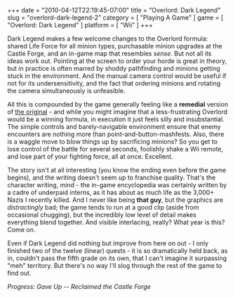+++
date = "2010-04-12T22:19:45-07:00"
title = "Overlord: Dark Legend"
slug = "overlord-dark-legend-2"
category = [ "Playing A Game" ]
game = [ "Overlord: Dark Legend" ]
platform = [ "Wii" ]
+++

Dark Legend makes a few welcome changes to the Overlord formula: shared Life Force for all minion types, purchasable minion upgrades at the Castle Forge, and an in-game map that resembles <i>sense</i>.  But not all its ideas work out.  Pointing at the screen to order your horde is great in theory, but in practice is often marred by shoddy pathfinding and minions getting stuck in the environment.  And the manual camera control would be useful if not for its undersensitivity, and the fact that ordering minions and rotating the camera simultaneously is unfeasible.

All this is compounded by the game generally feeling like a <b>remedial</b> version of [the original](game:Overlord) - and while you might imagine that a less-frustrating Overlord would be a winning formula, in execution it just feels silly and insubstantial.  The simple controls and barely-navigable environment ensure that enemy encounters are nothing more than point-and-button-mashfests.  Also, there is a waggle move to blow things up by sacrificing minions?  So you get to lose control of the battle for several seconds, foolishly shake a Wii remote, and lose part of your fighting force, all at once.  Excellent.

The story isn't at all interesting (you know the ending even before the game begins), and the writing doesn't seem up to franchise quality.  That's the character writing, mind - the in-game encyclopedia was certainly written by a cadre of underpaid interns, as it has about as much life as the 3,000+ Nazis I recently killed.  And I never like being <b>that guy</b>, but the graphics are <i>distractingly</i> bad; the game tends to run at a good clip (aside from occasional chugging), but the incredibly low level of detail makes everything blend together.  And visible interlacing, really?  What year is this?  Come on.

Even if Dark Legend did nothing but improve from here on out - I only finished two of the twelve (linear) quests - it is so dramatically held back, as in, couldn't pass the fifth grade on its own, that I can't imagine it surpassing "meh" territory.  But there's no way I'll slog through the rest of the game to find out.

<i>Progress: Gave Up -- Reclaimed the Castle Forge</i>